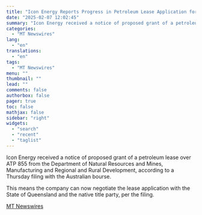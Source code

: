 ```yaml
---
title: "Icon Energy Reports Progress in Petroleum Lease Application for ATP 855 in Queensland"
date: "2025-02-07 12:02:45"
summary: "Icon Energy received a notice of proposed grant of a petroleum lease over ATP 855 from the Department of Natural Resources and Mines, Manufacturing and Regional and Rural Development, according to a Thursday filing with the Australian bourse. This means the company can now negotiate the lease application with the..."
categories:
  - "MT Newswires"
lang:
  - "en"
translations:
  - "en"
tags:
  - "MT Newswires"
menu: ""
thumbnail: ""
lead: ""
comments: false
authorbox: false
pager: true
toc: false
mathjax: false
sidebar: "right"
widgets:
  - "search"
  - "recent"
  - "taglist"
---
```


Icon Energy received a notice of proposed grant of a petroleum lease over ATP 855 from the Department of Natural Resources and Mines, Manufacturing and Regional and Rural Development, according to a Thursday filing with the Australian bourse.

This means the company can now negotiate the lease application with the State of Queensland and the native title party, per the filing.

[MT Newswires](https://www.tradingview.com/news/mtnewswires.com:20250206:G2464806:0/)
